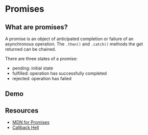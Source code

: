# Promises

## What are promises?

A promise is an object of anticipated completion or failure  of an asynchronous operation. The `.then()` and `.catch()` methods the get returned can be chained.

There are three states of a promise:

* pending: initial state
* fulfilled: operation has successfully completed
* rejected: operation has failed

## Demo

## Resources

* [MDN for Promises](https://developer.mozilla.org/en-US/docs/Web/JavaScript/Reference/Global_Objects/Promise)
* [Callback Hell](https://developer.mozilla.org/en-US/docs/Web/JavaScript/Reference/Global_Objects/Promise)